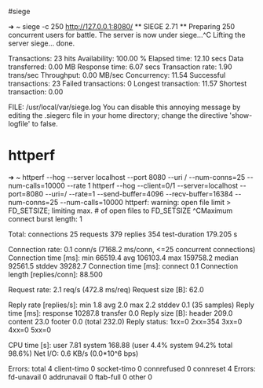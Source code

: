 #siege

➜  ~  siege -c 250 http://127.0.0.1:8080/
** SIEGE 2.71
** Preparing 250 concurrent users for battle.
The server is now under siege...^C
Lifting the server siege...      done.

Transactions:		          23 hits
Availability:		      100.00 %
Elapsed time:		       12.10 secs
Data transferred:	        0.00 MB
Response time:		        6.07 secs
Transaction rate:	        1.90 trans/sec
Throughput:		        0.00 MB/sec
Concurrency:		       11.54
Successful transactions:          23
Failed transactions:	           0
Longest transaction:	       11.57
Shortest transaction:	        0.00
 
FILE: /usr/local/var/siege.log
You can disable this annoying message by editing
the .siegerc file in your home directory; change
the directive 'show-logfile' to false.

# httperf

➜  ~  httperf --hog --server localhost --port 8080 --uri / --num-conns=25 --num-calls=10000  --rate 1
httperf --hog --client=0/1 --server=localhost --port=8080 --uri=/ --rate=1 --send-buffer=4096 --recv-buffer=16384 --num-conns=25 --num-calls=10000
httperf: warning: open file limit > FD_SETSIZE; limiting max. # of open files to FD_SETSIZE
^CMaximum connect burst length: 1

Total: connections 25 requests 379 replies 354 test-duration 179.205 s

Connection rate: 0.1 conn/s (7168.2 ms/conn, <=25 concurrent connections)
Connection time [ms]: min 66519.4 avg 106103.4 max 159758.2 median 92561.5 stddev 39282.7
Connection time [ms]: connect 0.1
Connection length [replies/conn]: 88.500

Request rate: 2.1 req/s (472.8 ms/req)
Request size [B]: 62.0

Reply rate [replies/s]: min 1.8 avg 2.0 max 2.2 stddev 0.1 (35 samples)
Reply time [ms]: response 10287.8 transfer 0.0
Reply size [B]: header 209.0 content 23.0 footer 0.0 (total 232.0)
Reply status: 1xx=0 2xx=354 3xx=0 4xx=0 5xx=0

CPU time [s]: user 7.81 system 168.88 (user 4.4% system 94.2% total 98.6%)
Net I/O: 0.6 KB/s (0.0*10^6 bps)

Errors: total 4 client-timo 0 socket-timo 0 connrefused 0 connreset 4
Errors: fd-unavail 0 addrunavail 0 ftab-full 0 other 0
